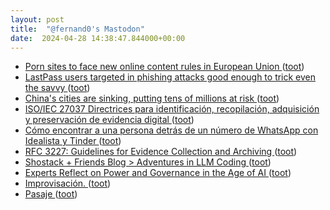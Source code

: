 ```yaml
---
layout: post
title:  "@fernand0's Mastodon"
date:  2024-04-28 14:38:47.844000+00:00
---
```

*  [Porn sites to face new online content rules in European Union ](https://www.indiatoday.in/world/story/porn-sites-to-face-new-online-content-rules-in-european-union-2529512-2024-04-2) ([toot](https://mastodon.social/@fernand0/112349356218402178))
*  [LastPass users targeted in phishing attacks good enough to trick even the savvy ](https://arstechnica.com/security/2024/04/lastpass-users-targeted-in-phishing-attacks-good-enough-to-trick-even-the-savvy) ([toot](https://mastodon.social/@fernand0/112348510989078732))
*  [China&#39;s cities are sinking, putting tens of millions at risk  ](https://www.npr.org/2024/04/18/1244795971/chinas-cities-are-sinking-putting-tens-of-millions-at-risk) ([toot](https://mastodon.social/@fernand0/112348446375476666))
*  [ISO/IEC 27037 Directrices para identificación, recopilación, adquisición y preservación de evidencia digital ](https://ciberseguridad.com/normativa/espana/iso-iec-27037-evidencia-digital) ([toot](https://mastodon.social/@fernand0/112348227806183610))
*  [Cómo encontrar a una persona detrás de un número de WhatsApp con Idealista y Tinder ](https://www.elladodelmal.com/2024/04/como-encontrar-una-persona-detras-de-un.htm) ([toot](https://mastodon.social/@fernand0/112347873257674706))
*  [RFC 3227: Guidelines for Evidence Collection and Archiving ](https://datatracker.ietf.org/doc/html/rfc322) ([toot](https://mastodon.social/@fernand0/112346212168802573))
*  [Shostack + Friends Blog > Adventures in LLM Coding ](https://shostack.org/blog/adventures-in-llm-coding) ([toot](https://mastodon.social/@fernand0/112344352381483521))
*  [Experts Reflect on Power and Governance in the Age of AI ](https://www.newamerica.org/planetary-politics/briefs/power-governance-ai-public-good) ([toot](https://mastodon.social/@fernand0/112344210170422727))
*  [Improvisación. ](https://avecesunafoto.wordpress.com/2024/04/27/improvisacion) ([toot](https://mastodon.social/@fernand0/112344113605972836))
*  [Pasaje ](https://www.flickr.com/photos/fernand0/53652894851) ([toot](https://mastodon.social/@fernand0/112343978995510605))
